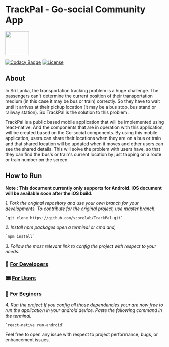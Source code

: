 # TrackPal - Go-social Community App

<img src="https://i.imgur.com/g02h7HP.png" width="75">

[![Codacy Badge](https://api.codacy.com/project/badge/Grade/4fb5295fe71a4a589277065334f88a59)](https://www.codacy.com/app/shehand/TrackPal?utm_source=github.com&utm_medium=referral&utm_content=scorelab/TrackPal&utm_campaign=Badge_Grade) [![License](https://img.shields.io/badge/License-Apache%202.0-blue.svg)](https://opensource.org/licenses/Apache-2.0)

## About

In Sri Lanka, the transportation tracking problem is a huge challenge. The passengers can't determine the current position of their transportation medium (in this case it may be bus or train) correctly. So they have to wait until it arrives at their pickup location (it may be a bus stop, bus stand or railway station). So TrackPal is the solution to this problem.

TrackPal is a public based mobile application that will be implemented using react-native. And the components that are in operation with this application, will be created based on the Go-social components. By using this mobile application, users can share their locations when they are on a bus or train and that shared location will be updated when it moves and other users can see the shared details. This will solve the problem with users have, so that they can find the bus's or train's current location by just tapping on a route or train number on the screen.

## How to Run

**Note : This document currently only supports for Android. iOS document will be available soon after the iOS build.**

*1. Fork the original repository and use your own branch for your developments. To contribute for the original project, use master branch.*

    `git clone https://github.com/scorelab/TrackPal.git`

*2. Install npm packages
    open a terminal or cmd and,*

    `npm install`

*3. Follow the most relevant link to config the project with respect to your needs.*

### 🚀 [For Developers](./docs/developer.md)
### 📟 [For Users](./docs/user.md)
### 📘 [For Beginers](./docs/beginer.md)

*4. Run the project
    If you config all those dependencies your are now free to run the application in your android device. Paste the following command in the terminal.*

    `react-native run-android`

Feel free to open any issue with respect to project performance, bugs, or enhancement issues.